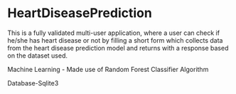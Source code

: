 # HeartDiseasePrediction

This is a fully validated multi-user application, where a user can check if he/she has heart disease or not by filling a short form which collects data from the heart disease prediction model and returns with a response based on the dataset used. 

Machine Learning - 
Made use of Random Forest Classifier Algorithm

Database-Sqlite3
